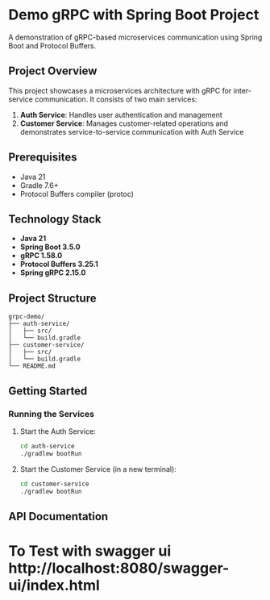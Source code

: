 # Demo gRPC with Spring Boot Project

A demonstration of gRPC-based microservices communication using Spring Boot and Protocol Buffers.

## Project Overview

This project showcases a microservices architecture with gRPC for inter-service communication. It consists of two main
services:

1. **Auth Service**: Handles user authentication and management
2. **Customer Service**: Manages customer-related operations and demonstrates service-to-service communication with Auth
   Service

## Prerequisites

- Java 21
- Gradle 7.6+
- Protocol Buffers compiler (protoc)

## Technology Stack

- **Java 21**
- **Spring Boot 3.5.0**
- **gRPC 1.58.0**
- **Protocol Buffers 3.25.1**
- **Spring gRPC 2.15.0**

## Project Structure

```
grpc-demo/
├── auth-service/
│   ├── src/
│   └── build.gradle
├── customer-service/
│   ├── src/
│   └── build.gradle
└── README.md
```

## Getting Started

### Running the Services

1. Start the Auth Service:
   ```bash
   cd auth-service
   ./gradlew bootRun
   ```

2. Start the Customer Service (in a new terminal):
   ```bash
   cd customer-service
   ./gradlew bootRun
   ```

## API Documentation

# To Test with swagger ui http://localhost:8080/swagger-ui/index.html